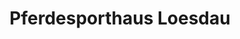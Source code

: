 ---
title: "Pferdesporthaus Loesdau"
url: /ruesselsheim-am-main/pferdesporthaus-loesdau/
shop: Pferde
---